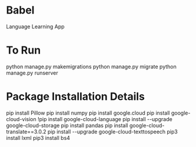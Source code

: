 # Babel
Language Learning App

# To Run
python manage.py makemigrations
python manage.py migrate
python manage.py runserver 

# Package Installation Details
pip install Pillow
pip install numpy
pip install google.cloud
pip install google-cloud-vision
!pip install google-cloud-language
pip install --upgrade google-cloud-storage
pip install pandas
pip install google-cloud-translate==3.0.2
pip install --upgrade google-cloud-texttospeech
pip3 install lxml
pip3 install bs4
